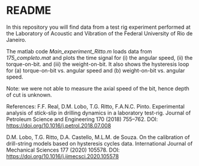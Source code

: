 # README

In this repository you will find data from a test rig experiment performed at the Laboratory of Acoustic and Vibration of the Federal University of Rio de Janeiro.

The matlab code _Main_experiment_Ritto.m_ loads data from _175_completo.mat_ and plots the time signal for (i) the angular speed, (ii) the torque-on-bit. and (iii) the weight-on-bit. It also shows the hysteresis loop for (a) torque-on-bit vs. angular speed and (b) weight-on-bit vs. angular speed.  

Note: we were not able to measure the axial speed of the bit, hence depth of cut is unknown.

References:
F.F. Real, D.M. Lobo, T.G. Ritto, F.A.N.C. Pinto. Experimental analysis of stick-slip in drilling dynamics in a laboratory test-rig. Journal of Petroleum Science and Engineering 170 (2018) 755–762.
DOI: https://doi.org/10.1016/j.petrol.2018.07.008

D.M. Lobo, T.G. Ritto, D.A. Castello, M.L.M. de Souza. On the calibration of drill-string models based on hysteresis cycles data. International Journal of Mechanical Sciences 177 (2020) 105578.
DOI: https://doi.org/10.1016/j.ijmecsci.2020.105578


